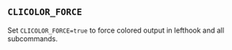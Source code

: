 ## `CLICOLOR_FORCE`

Set `CLICOLOR_FORCE=true` to force colored output in lefthook and all subcommands.
